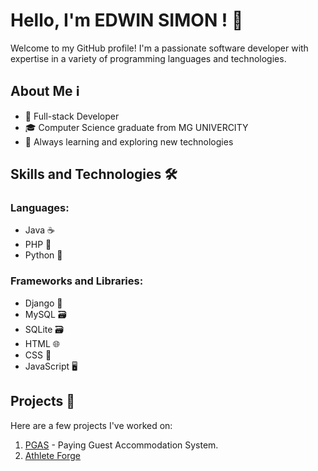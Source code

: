 # Hello, I'm EDWIN SIMON ! 👋

Welcome to my GitHub profile! I'm a passionate software developer with expertise in a variety of programming languages and technologies.

## About Me ℹ️

- 🚀 Full-stack Developer
- 🎓 Computer Science graduate from MG UNIVERCITY
- 🌱 Always learning and exploring new technologies

## Skills and Technologies 🛠️

### Languages:
- Java ☕
- PHP 🐘
- Python 🐍

### Frameworks and Libraries:
- Django 🐍
- MySQL 🗃️
- SQLite 🗃️
- HTML 🌐
- CSS 🎨
- JavaScript 🖥️

## Projects 🚀

Here are a few projects I've worked on:

1. [PGAS](https://github.com/edwin321simon/PGAS) - Paying Guest Accommodation System. 
2. [Athlete Forge](https://github.com/edwin321simon/AthleteFORGE)

